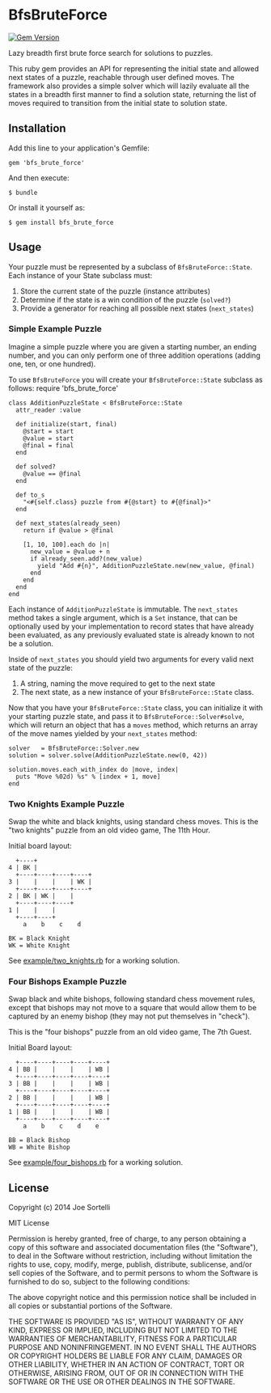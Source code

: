 # BfsBruteForce

[![Gem Version](https://badge.fury.io/rb/bfs_brute_force.png)](http://badge.fury.io/rb/bfs_brute_force)

Lazy breadth first brute force search for solutions to puzzles.

This ruby gem provides an API for representing the initial state
and allowed next states of a puzzle, reachable through user defined
moves. The framework also provides a simple solver which will lazily
evaluate all the states in a breadth first manner to find a solution
state, returning the list of moves required to transition from the
initial state to solution state.

## Installation

Add this line to your application's Gemfile:

    gem 'bfs_brute_force'

And then execute:

    $ bundle

Or install it yourself as:

    $ gem install bfs_brute_force

## Usage

Your puzzle must be represented by a subclass of ```BfsBruteForce::State```.
Each instance of your State subclass must:

1. Store the current state of the puzzle (instance attributes)
2. Determine if the state is a win condition of the puzzle (```solved?```)
3. Provide a generator for reaching all possible next states (```next_states```)

### Simple Example Puzzle

Imagine a simple puzzle where you are given a starting number, an
ending number, and you can only perform one of three addition
operations (adding one, ten, or one hundred).

To use ```BfsBruteForce``` you will create your
```BfsBruteForce::State``` subclass as follows:
    require 'bfs_brute_force'

    class AdditionPuzzleState < BfsBruteForce::State
      attr_reader :value

      def initialize(start, final)
        @start = start
        @value = start
        @final = final
      end

      def solved?
        @value == @final
      end

      def to_s
        "<#{self.class} puzzle from #{@start} to #{@final}>"
      end

      def next_states(already_seen)
        return if @value > @final

        [1, 10, 100].each do |n|
          new_value = @value + n
          if already_seen.add?(new_value)
            yield "Add #{n}", AdditionPuzzleState.new(new_value, @final)
          end
        end
      end
    end

Each instance of ```AdditionPuzzleState``` is immutable. The
```next_states``` method takes a single argument, which is a ```Set```
instance, that can be optionally used by your implementation to
record states that have already been evaluated, as any previously
evaluated state is already known to not be a solution.

Inside of ```next_states``` you should yield two arguments for every
valid next state of the puzzle:

1. A string, naming the move required to get to the next state
2. The next state, as a new instance of your ```BfsBruteForce::State``` class.

Now that you have your ```BfsBruteForce::State``` class, you can
initialize it with your starting puzzle state, and pass it to
```BfsBruteForce::Solver#solve```, which will return an object that
has a ```moves``` method, which returns an array of the move
names yielded by your ```next_states``` method:

    solver   = BfsBruteForce::Solver.new
    solution = solver.solve(AdditionPuzzleState.new(0, 42))

    solution.moves.each_with_index do |move, index|
      puts "Move %02d) %s" % [index + 1, move]
    end

### Two Knights Example Puzzle

Swap the white and black knights, using standard chess moves.
This is the "two knights" puzzle from an old video game, The 11th Hour.

Initial board layout:

      +----+
    4 | BK |
      +----+----+----+----+
    3 |    |    |    | WK |
      +----+----+----+----+
    2 | BK | WK |    |
      +----+----+----+
    1 |    |    |
      +----+----+
        a    b    c    d

    BK = Black Knight
    WK = White Knight

See [example/two_knights.rb](example/two_knights.rb) for a working solution.

### Four Bishops Example Puzzle

Swap black and white bishops, following standard chess movement
rules, except that bishops may not move to a square that would allow
them to be captured by an enemy bishop (they may not put themselves
in "check").

This is the "four bishops" puzzle from an old video game, The 7th Guest.

Initial Board layout:

      +----+----+----+----+----+
    4 | BB |    |    |    | WB |
      +----+----+----+----+----+
    3 | BB |    |    |    | WB |
      +----+----+----+----+----+
    2 | BB |    |    |    | WB |
      +----+----+----+----+----+
    1 | BB |    |    |    | WB |
      +----+----+----+----+----+
        a    b    c    d    e

    BB = Black Bishop
    WB = White Bishop

See [example/four_bishops.rb](example/four_bishops.rb) for a working solution.

## License

Copyright (c) 2014 Joe Sortelli

MIT License

Permission is hereby granted, free of charge, to any person obtaining
a copy of this software and associated documentation files (the
"Software"), to deal in the Software without restriction, including
without limitation the rights to use, copy, modify, merge, publish,
distribute, sublicense, and/or sell copies of the Software, and to
permit persons to whom the Software is furnished to do so, subject to
the following conditions:

The above copyright notice and this permission notice shall be
included in all copies or substantial portions of the Software.

THE SOFTWARE IS PROVIDED "AS IS", WITHOUT WARRANTY OF ANY KIND,
EXPRESS OR IMPLIED, INCLUDING BUT NOT LIMITED TO THE WARRANTIES OF
MERCHANTABILITY, FITNESS FOR A PARTICULAR PURPOSE AND
NONINFRINGEMENT. IN NO EVENT SHALL THE AUTHORS OR COPYRIGHT HOLDERS BE
LIABLE FOR ANY CLAIM, DAMAGES OR OTHER LIABILITY, WHETHER IN AN ACTION
OF CONTRACT, TORT OR OTHERWISE, ARISING FROM, OUT OF OR IN CONNECTION
WITH THE SOFTWARE OR THE USE OR OTHER DEALINGS IN THE SOFTWARE.
